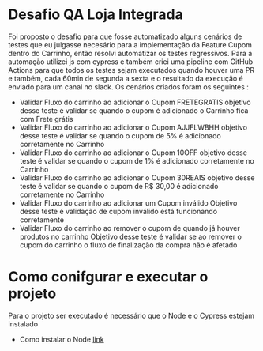 # Desafio QA Loja Integrada


Foi proposto o desafio para que fosse automatizado alguns cenários de testes que eu julgasse necesário para a implementação da Feature Cupom dentro do Carrinho, então resolvi automatizar os testes regressivos. Para a automação utilizei js com cypress e também criei uma pipeline com GitHub Actions para que todos os testes sejam executados quando houver uma PR e também, cada 60min de segunda a sexta e o resultado da execução é enviado para um canal no slack.
 Os cenários criados foram os seguintes :
 - Validar Fluxo do carrinho ao adicionar o Cupom FRETEGRATIS 
 objetivo desse teste é validar se quando o cupom é adicionado o Carrinho fica com Frete grátis
- Validar Fluxo do carrinho ao adicionar o Cupom AJJFLWBHH
objetivo desse teste é validar se quando o cupom de 5% é adicionado corretamente no Carrinho
- Validar Fluxo do carrinho ao adicionar o Cupom 10OFF
objetivo desse teste é validar se quando o cupom de 1% é adicionado corretamente no Carrinho
- Validar Fluxo do carrinho ao adicionar o Cupom 30REAIS
objetivo desse teste é validar se quando o cupom de R$ 30,00 é adicionado corretamente no Carrinho
- Validar Fluxo do carrinho ao adicionar um Cupom inválido
Objetivo desse teste é validação de cupom inválido está funcionando corretamente
- Validar Fluxo do carrinho ao remover o cupom de quando já houver produtos no carrinho
Objetivo desse teste é validar se ao remover o cupom do carrinho o fluxo de finalização da compra não é afetado

# Como conifgurar e executar o projeto
 Para o projeto ser executado é necessário que o Node e o Cypress estejam instalado
 - Como instalar o Node [link](https://nodejs.org/en/)
